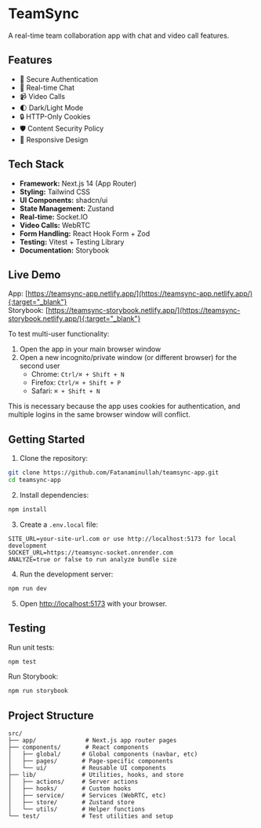 # TeamSync

A real-time team collaboration app with chat and video call features.

## Features

- 🔐 Secure Authentication
- 💬 Real-time Chat
- 📹 Video Calls
- 🌓 Dark/Light Mode
- 🔒 HTTP-Only Cookies
- 🛡️ Content Security Policy
- 📱 Responsive Design

## Tech Stack

- **Framework:** Next.js 14 (App Router)
- **Styling:** Tailwind CSS
- **UI Components:** shadcn/ui
- **State Management:** Zustand
- **Real-time:** Socket.IO
- **Video Calls:** WebRTC
- **Form Handling:** React Hook Form + Zod
- **Testing:** Vitest + Testing Library
- **Documentation:** Storybook

## Live Demo

App: [https://teamsync-app.netlify.app/](https://teamsync-app.netlify.app/){:target="_blank"}  
Storybook: [https://teamsync-storybook.netlify.app/](https://teamsync-storybook.netlify.app/){:target="_blank"}

To test multi-user functionality:
1. Open the app in your main browser window
2. Open a new incognito/private window (or different browser) for the second user
   - Chrome: `Ctrl/⌘ + Shift + N`
   - Firefox: `Ctrl/⌘ + Shift + P`
   - Safari: `⌘ + Shift + N`

This is necessary because the app uses cookies for authentication, and multiple logins in the same browser window will conflict.

## Getting Started

1. Clone the repository:
```bash
git clone https://github.com/Fatanaminullah/teamsync-app.git
cd teamsync-app
```

2. Install dependencies:
```bash
npm install
```

3. Create a `.env.local` file:
```env
SITE_URL=your-site-url.com or use http://localhost:5173 for local development
SOCKET_URL=https://teamsync-socket.onrender.com
ANALYZE=true or false to run analyze bundle size
```

4. Run the development server:
```bash
npm run dev
```

5. Open [http://localhost:5173](http://localhost:5173) with your browser.

## Testing

Run unit tests:
```bash
npm test
```

Run Storybook:
```bash
npm run storybook
```

## Project Structure

```
src/
├── app/              # Next.js app router pages
├── components/       # React components
│   ├── global/      # Global components (navbar, etc)
│   ├── pages/       # Page-specific components
│   └── ui/          # Reusable UI components
├── lib/             # Utilities, hooks, and store
│   ├── actions/     # Server actions
│   ├── hooks/       # Custom hooks
│   ├── service/     # Services (WebRTC, etc)
│   ├── store/       # Zustand store
│   └── utils/       # Helper functions
└── test/            # Test utilities and setup
```
